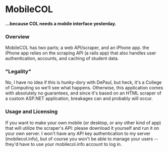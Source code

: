 # MobileCOL
#### ...because COL needs a mobile interface yesterday.

### Overview

MobileCOL has two parts; a web API/scraper, and an iPhone app. the iPhone app relies on the scraping API (a rails app) that also handles user authentication, accounts, and caching of student data.

### "Legality"

No, I have no idea if this is hunky-dory with DePaul, but heck, it's a College of Computing so we'll see what happens.  Otherwise, this application comes with absolutely no guarantees, and since it's based on an HTML scraper of a custom ASP.NET application, breakages can and probably will occur.

### Usage and Licensing

If you want to make your own mobile (or desktop, or any other kind of app) that will utilize the scraper's API: please download it yourself and run it on your own server.  I won't have any API key authentication to my server (mobilecol.info), but of course you won't be able to manage your users -- they'd have to use your mobilecol.info account to log in.

